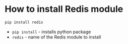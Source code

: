 # How to install Redis module

```python
pip install redis
```

- `pip install` - installs python package
- `redis` - name of the Redis module to install


